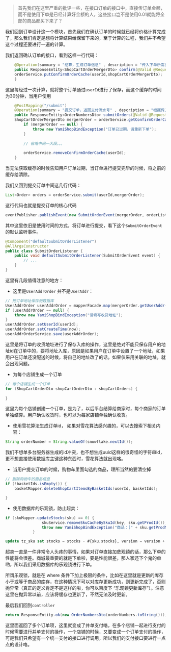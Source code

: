 > 首先我们在这里严重的批评一些，在接口订单的接口中，直接传订单金额，而不是使用下单是已经计算好金额的人，这些接口岂不是使用0.01就能将全部的商品都买下来了？



我们回到订单设计这一个模块，首先我们在确认订单的时候就已经将价格计算完成了，那么我们肯定是想将计算结果给保留下来的，至于计算的过程，我们并不希望这个过程还要进行一遍的计算。



我们返回确认订单的接口，看到这样一行代码：

```java
	@Operation(summary = "结算，生成订单信息" , description = "传入下单所需要的参数进行下单")
    public ResponseEntity<ShopCartOrderMergerDto> confirm(@Valid @RequestBody OrderParam orderParam) {
    orderService.putConfirmOrderCache(userId,shopCartOrderMergerDto);
    }
```



这里每经过一次计算，就将整个订单通过`userId`进行了保存，而这个缓存的时间为30分钟，当用户使用

```java
    @PostMapping("/submit")
    @Operation(summary = "提交订单，返回支付流水号" , description = "根据传入的参数判断是否为购物车提交订单，同时对购物车进行删除，用户开始进行支付")
    public ResponseEntity<OrderNumbersDto> submitOrders(@Valid @RequestBody SubmitOrderParam submitOrderParam) {
    ShopCartOrderMergerDto mergerOrder = orderService.getConfirmOrderCache(userId);
        if (mergerOrder == null) {
            throw new YamiShopBindException("订单已过期，请重新下单");
        }
        
        // 省略中间一大段。。。
        
        orderService.removeConfirmOrderCache(userId);
    }
```

当无法获取缓存的时候告知用户订单过期，当订单进行提交完毕的时候，将之前的缓存给清除。



我们又回到提交订单中间这几行代码：

```java
List<Order> orders = orderService.submit(userId,mergerOrder);
```

这行代码也就是提交订单的核心代码

```java
eventPublisher.publishEvent(new SubmitOrderEvent(mergerOrder, orderList));
```

其中这里依旧是使用时间的方式，将订单进行提交，看下这个`SubmitOrderEvent`的默认监听事件。

```java
@Component("defaultSubmitOrderListener")
@AllArgsConstructor
public class SubmitOrderListener {
    public void defaultSubmitOrderListener(SubmitOrderEvent event) {
        // ...
    }
}
```



这里有几段值得注意的地方：

- 这里是`UserAddrOrder` 并不是`UserAddr`：

```java
// 把订单地址保存到数据库
UserAddrOrder userAddrOrder = mapperFacade.map(mergerOrder.getUserAddr(), UserAddrOrder.class);
if (userAddrOrder == null) {
    throw new YamiShopBindException("请填写收货地址");
}
userAddrOrder.setUserId(userId);
userAddrOrder.setCreateTime(now);
userAddrOrderService.save(userAddrOrder);
```

这里是将订单的收货地址进行了保存入库的操作，这里是绝对不能只保存用户的地址id在订单中的，要将地址入库，原因是如果用户在订单中设置了一个地址，如果用户在订单还没配送的时候，将自己的地址改了的话。如果仅采用关联的地址，就会出现问题。



- 为每个店铺生成一个订单

```java
// 每个店铺生成一个订单
for (ShopCartOrderDto shopCartOrderDto : shopCartOrders) {
    
}
```

这里为每个店铺创建一个订单，是为了，以后平台结算给商家时，每个商家的订单单独结算。用户确认收货时，也可以为每家店铺单独确认收货。



- 使用雪花算法生成订单id， 如果对雪花算法感兴趣的，可以去搜索下相关内容：

```java
String orderNumber = String.valueOf(snowflake.nextId());
```

我们不想单多台服务器生成的id冲突，也不想生成uuid这样的很奇怪的字符串id，更不想直接使用数据库主键这种东西时，雪花算法就出现咯。



- 当用户提交订单的时候，购物车里面勾选的商品，理所当然的要清空掉

```java
// 删除购物车的商品信息
if (!basketIds.isEmpty()) {
    basketMapper.deleteShopCartItemsByBasketIds(userId, basketIds);

}
```



- 使用数据库的乐观锁，防止超卖：

```java
if (skuMapper.updateStocks(sku) == 0) {
                skuService.removeSkuCacheBySkuId(key, sku.getProdId());
                throw new YamiShopBindException("商品：[" + sku.getProdName() + "]库存不足");
            }
```

```sql
update tz_sku set stocks = stocks - #{sku.stocks}, version = version + 1,update_time = NOW() where sku_id = #{sku.skuId} and #{sku.stocks} &lt;= stocks
```

超卖一直是一件非常令人头疼的事情，如果对订单直接加悲观锁的话，那么下单的性能将会很差。商城最重要的就是下单啦，要是性能很差，那人家还下个鬼的单哟，所以我们采用数据库的乐观锁进行下单。

所谓乐观锁，就是在 where 条件下加上极限的条件，比如在这里就是更新的库存小于或等于商品的库存，在这种情况下可以对库存更新成功，则更新完成了，否则抛异常（真正的定义肯定不是这样的啦，你可以百度下 “乐观锁更新库存”）。注意这里在抛异常以前，应该将缓存也更新了，不然无法及时更新。



最后我们回到`controller`

```java
return ResponseEntity.ok(new OrderNumbersDto(orderNumbers.toString()));
```

这里面返回了多个订单项，这里就变成了并单支付咯，在多个店铺一起进行支付的时候需要进行并单支付的操作，一个店铺的时候，又要变成一个订单支付的操作，可是我们只希望有一个统一支付的接口进行调用，所以我们的支付接口要进行一点点的设计咯。





